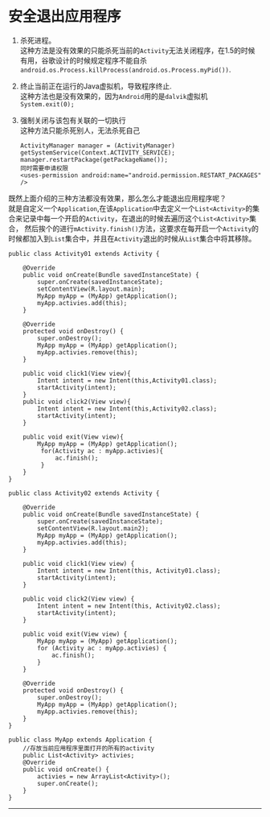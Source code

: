 安全退出应用程序
===

1. 杀死进程。    
    这种方法是没有效果的只能杀死当前的`Activity`无法关闭程序，在1.5的时候有用，谷歌设计的时候规定程序不能自杀
	`android.os.Process.killProcess(android.os.Process.myPid())`.                                 
2. 终止当前正在运行的Java虚拟机，导致程序终止.     
    这种方法也是没有效果的，因为`Android`用的是`dalvik`虚拟机
    `System.exit(0);`
3. 强制关闭与该包有关联的一切执行     
    这种方法只能杀死别人，无法杀死自己     

    ```
    ActivityManager manager = (ActivityManager) getSystemService(Context.ACTIVITY_SERVICE);    
    manager.restartPackage(getPackageName());
    同时需要申请权限
    <uses-permission android:name="android.permission.RESTART_PACKAGES" />
    ```

既然上面介绍的三种方法都没有效果，那么怎么才能退出应用程序呢？        
就是自定义一个`Application`,在该`Application`中去定义一个`List<Activity>`的集合来记录中每一个开启的`Activity`，在退出的时候去遍历这个`List<Activity>`集合，
然后挨个的进行`mActivity.finish()`方法，这要求在每开启一个`Activity`的时候都加入到`List`集合中，并且在`Activity`退出的时候从`List`集合中将其移除。       

```
public class Activity01 extends Activity {
	
	@Override
	public void onCreate(Bundle savedInstanceState) {
		super.onCreate(savedInstanceState);
		setContentView(R.layout.main);
		MyApp myApp = (MyApp) getApplication();
		myApp.activies.add(this);
	}
	
	@Override
	protected void onDestroy() {
		super.onDestroy();
		MyApp myApp = (MyApp) getApplication();
		myApp.activies.remove(this);
	}
	
	public void click1(View view){
		Intent intent = new Intent(this,Activity01.class);
		startActivity(intent);
	}
	public void click2(View view){
		Intent intent = new Intent(this,Activity02.class);
		startActivity(intent);
	}
	
	public void exit(View view){
		MyApp myApp = (MyApp) getApplication();
		 for(Activity ac : myApp.activies){
			 ac.finish();
		 }
	}
}

public class Activity02 extends Activity {

	@Override
	public void onCreate(Bundle savedInstanceState) {
		super.onCreate(savedInstanceState);
		setContentView(R.layout.main2);
		MyApp myApp = (MyApp) getApplication();
		myApp.activies.add(this);
	}
	
	public void click1(View view) {
		Intent intent = new Intent(this, Activity01.class);
		startActivity(intent);
	}
	
	public void click2(View view) {
		Intent intent = new Intent(this, Activity02.class);
		startActivity(intent);
	}
	
	public void exit(View view) {
		MyApp myApp = (MyApp) getApplication();
		for (Activity ac : myApp.activies) {
			ac.finish();
		}
	}

	@Override
	protected void onDestroy() {
		super.onDestroy();
		MyApp myApp = (MyApp) getApplication();
		myApp.activies.remove(this);
	}
}

public class MyApp extends Application {
	//存放当前应用程序里面打开的所有的activity
	public List<Activity> activies;
	@Override
	public void onCreate() {
		activies = new ArrayList<Activity>();
		super.onCreate();
	} 
}
```

---

